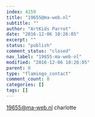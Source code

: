 ```yaml
---
index: 4159
title: "19655@ma-web.nl"
subtitle: ""
author: "ArtKids Parrot"
date: "2016-12-06 10:26:05"
excerpt: ""
status: "publish"
comment_status: "closed"
nav_label: "19655-ma-web-nl"
modified: "2016-12-06 10:26:05"
parent: 0
type: "flamingo_contact"
comment_count: 0
categories: []
tags: []
---
```


19655@ma-web.nl
charlotte